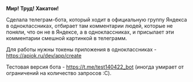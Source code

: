 **Мир! Труд! Хакатон!**

Сделала телеграм-бота, который ходит в официальную группу Яндекса в одноклассниках, отбирает там комментарии людей, которые не поняли, что он не в Яндексе, а в одноклассниках, и присылает эти комментарии смешной картинкой в телеграмм.

Для работы нужны токены приложения в одноклассниках - https://apiok.ru/dev/app/create

Тестовая версия бота - https://t.me/test140422_bot (иногда умирает от ограничений на количество запросов :С).
